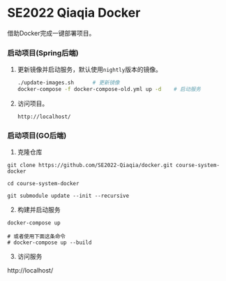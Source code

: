 # SE2022 Qiaqia Docker

借助Docker完成一键部署项目。

### 启动项目(Spring后端)

1. 更新镜像并启动服务，默认使用`nightly`版本的镜像。

    ```bash
    ./update-images.sh      # 更新镜像
    docker-compose -f docker-compose-old.yml up -d    # 启动服务
    ```

2. 访问项目。

    ```
    http://localhost/
    ```

### 启动项目(GO后端)

1. 克隆仓库

```shell
git clone https://github.com/SE2022-Qiaqia/docker.git course-system-docker

cd course-system-docker

git submodule update --init --recursive
```

2. 构建并启动服务

```shell
docker-compose up

# 或者使用下面这条命令
# docker-compose up --build
```

3. 访问服务

http://localhost/
